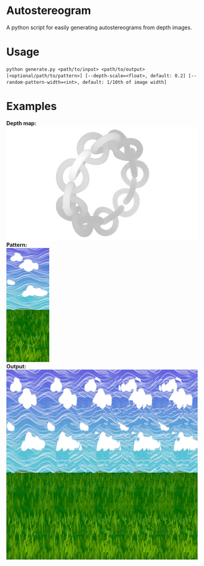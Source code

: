 # Autostereogram
A python script for easily generating autostereograms from depth images.

# Usage

`python generate.py <path/to/input> <path/to/output> [<optional/path/to/pattern>] [--depth-scale=<float>, default: 0.2] [--random-pattern-width=<int>, default: 1/10th of image width]`

# Examples

**Depth map:**
<br>
<img alt="depth map of the default Blender monkey 3d model" src="https://github.com/regulus79/autostereogram/blob/main/sample_images/chain_ring.png?raw=true" height=300>
<br>
**Pattern:**
<br>
<img alt="sample pattern of sky and grass" src="https://github.com/regulus79/autostereogram/blob/main/sample_patterns/grass_and_sky.png?raw=true" height=300>
<br>
**Output:**
<br>
<img alt="output autostereograph using the given pattern and depth map" src="https://github.com/regulus79/autostereogram/blob/main/sample_outputs/chain_ring_output_grass_and_sky.png?raw=true" height=500>